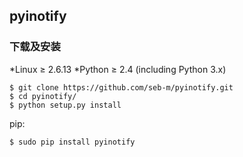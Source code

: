 ## pyinotify

### 下载及安装

*Linux ≥ 2.6.13
*Python ≥ 2.4 (including Python 3.x)


```console
$ git clone https://github.com/seb-m/pyinotify.git
$ cd pyinotify/
$ python setup.py install
```


pip:
```console
$ sudo pip install pyinotify
```